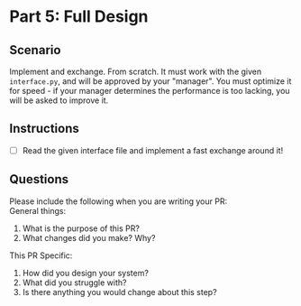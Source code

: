 # Part 5: Full Design

## Scenario
Implement and exchange. From scratch. It must work with the given `interface.py`, and will be approved by your "manager". You must optimize it for speed - 
if your manager determines the performance is too lacking, you will be asked to improve it. 

## Instructions
- [ ] Read the given interface file and implement a fast exchange around it!

## Questions
Please include the following when you are writing your PR:   
General things:   
1. What is the purpose of this PR?
2. What changes did you make? Why?

This PR Specific:
1. How did you design your system?
2. What did you struggle with?
3. Is there anything you would change about this step?
